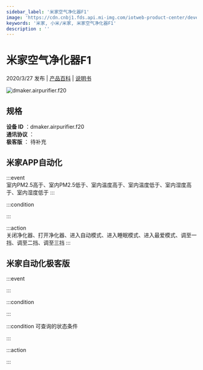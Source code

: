 ```yaml
---
sidebar_label: '米家空气净化器F1'
image: 'https://cdn.cnbj1.fds.api.mi-img.com/iotweb-product-center/developer_1584513749196K4MXgCGe.png?GalaxyAccessKeyId=AKVGLQWBOVIRQ3XLEW&Expires=9223372036854775807&Signature=KYpWd9peRIQsqrIssyaSFSHsnnU='
keywords: '米家, 小米/米家, 米家空气净化器F1'
description : ''
---
```

# 米家空气净化器F1

2020/3/27 发布 | [产品百科](https://home.mi.com/webapp/content/baike/product/index.html?model=dmaker.airpurifier.f20/) | [说明书](https://home.mi.com/views/introduction.html?model=dmaker.airpurifier.f20&region=cn)

![dmaker.airpurifier.f20](https://cdn.cnbj1.fds.api.mi-img.com/iotweb-product-center/developer_1584513749196K4MXgCGe.png?GalaxyAccessKeyId=AKVGLQWBOVIRQ3XLEW&Expires=9223372036854775807&Signature=KYpWd9peRIQsqrIssyaSFSHsnnU=)

## 规格  
> 
**设备 ID** ：dmaker.airpurifier.f20  
**通讯协议** ：  
**极客版**  ： 待补充 


## 米家APP自动化  

:::event  
室内PM2.5高于、室内PM2.5低于、室内温度高于、室内温度低于、室内湿度高于、室内湿度低于
:::

:::condition  

:::

:::action   
关闭净化器、打开净化器、进入自动模式、进入睡眠模式、进入最爱模式、调至一挡、调至二挡、调至三挡
:::

## 米家自动化极客版  

:::event  

:::

:::condition  

:::

:::condition 可查询的状态条件  

:::

:::action  

:::

        
